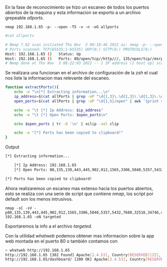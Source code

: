En la fase de reconocimiento se hizo un escaneo de todos los puertos  *abiertos* de la maquina y esta informacion se exporto a un archivo grepeable *allports*.

	nmap 192.168.1.65 -p- --open -T5 -v -n -oG allports

``` bash
#cat allports

# Nmap 7.92 scan initiated Thu Nov  3 08:18:46 2022 as: nmap -p- --open -T5 -v -n -oG allports 192.168.1.65
# Ports scanned: TCP(65535;1-65535) UDP(0;) SCTP(0;) PROTOCOLS(0;)
Host: 192.168.1.65 ()	Status: Up
Host: 192.168.1.65 ()	Ports: 80/open/tcp//http///, 135/open/tcp//msrpc///, 139/open/tcp//netbios-ssn///, 443/open/tcp//https///, 445/open/tcp//microsoft-ds///, 902/open/tcp//iss-realsecure///, 912/open/tcp//apex-mesh///, 1565/open/tcp//winddlb///, 3306/open/tcp//mysql///, 5040/open/tcp//unknown///, 5357/open/tcp//wsdapi///, 5432/open/tcp//postgresql///, 7680/open/tcp//pando-pub///, 32518/open/tcp/////, 34746/open/tcp/////, 49664/open/tcp/////, 49665/open/tcp/////, 49666/open/tcp/////, 49667/open/tcp/////, 49668/open/tcp/////, 49669/open/tcp/////, 57621/open/tcp/////
# Nmap done at Thu Nov  3 08:22:03 2022 -- 1 IP address (1 host up) scanned in 196.52 seconds
```

Se realizara una funcionan en el archivo de configuración de la *zsh* el cual nos liste la informacion mas relevante del escaneo.

``` bash
function extractPorts(){
	echo -e "\n[*] Extracting information...\n"
	ip_address=$(cat allPorts | grep -oP "\d{1,3}\.\d{1,3}\.\d{1,3}\.\d{1,3}" | sort -u)
	open_ports=$(cat allPorts | grep -oP "\d{1,5}/open" | awk '{print $1}' FS="/" | xargs | tr ' ' ',')

	echo -e "\t [*] Ip Address: $ip_address"
	echo -e "\t [*] Open Ports: $open_ports\n"

	echo $open_ports | tr -d '\n' | xclip -sel clip

	echo -e "[*] Ports has been copied to clipboard!"
}
```
Output
``` bash
[*] Extracting information...

	[*] Ip Address: 192.168.1.65
	[*] Open Ports: 80,135,139,443,445,902,912,1565,3306,5040,5357,5432,7680,32518,34746,49664,49665,49666,49667,49668,49669,57621

[*] Ports has been copied to clipboard!
```

Ahora realizaremos un escaneo mas extenso hacia los puertos abiertos, esto se realiza con una serie de script que contiene *nmap*, los script por default son los menos intrusivos.

	nmap -sC -sV -p80,135,139,443,445,902,912,1565,3306,5040,5357,5432,7680,32518,34746,49664,49665,49666,49667,49668,49669,57621 192.168.1.65 -oN targeted

Exportaremos la info a el archivo *targeted*.


Con la utilidad *whatweb* podemos obtener mas informacion sobre la app web montada en el puerto 80 o también contamos con 
``` bash
> whatweb http://192.168.1.65
http://192.168.1.65 [302 Found] Apache[2.4.53], Country[RESERVED][ZZ], HTTPServer[Apache/2.4.53 (Win64) OpenSSL/1.1.1n PHP/8.1.6], IP[192.168.1.65], OpenSSL[1.1.1n], PHP[8.1.6], RedirectLocation[http://192.168.1.65/dashboard/], X-Powered-By[PHP/8.1.6]
http://192.168.1.65/dashboard/ [200 OK] Apache[2.4.53], Country[RESERVED][ZZ], Email[fastly-logo@2x.png], HTML5, HTTPServer[Apache/2.4.53 (Win64) OpenSSL/1.1.1n PHP/8.1.6], IP[192.168.1.65], JQuery[1.10.2], Modernizr, OpenSSL[1.1.1n], PHP[8.1.6], Script[text/javascript], Title[Welcome to XAMPP]
```